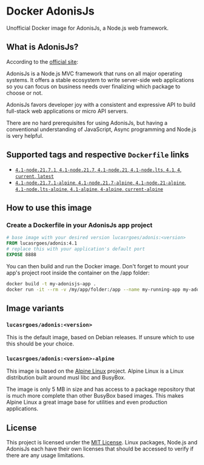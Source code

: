 Docker AdonisJs
===============

Unofficial Docker image for AdonisJs, a Node.js web framework.

## What is AdonisJs?

According to the [official site](https://adonisjs.com/):

AdonisJs is a Node.js MVC framework that runs on all major operating systems. It offers a stable ecosystem to write server-side web applications so you can focus on business needs over finalizing which package to choose or not.

AdonisJs favors developer joy with a consistent and expressive API to build full-stack web applications or micro API servers.

There are no hard prerequisites for using AdonisJs, but having a conventional understanding of JavaScript, Async programming and Node.js is very helpful.

## Supported tags and respective `Dockerfile` links

- [`4.1-node.21.7.1`, `4.1-node.21.7`, `4.1-node.21`, `4.1-node.lts`, `4.1`, `4`, `current`, `latest`](https://https://github.com/LucasRGoes/docker-adonisjs/blob/master/Dockerfile)
- [`4.1-node.21.7.1-alpine`, `4.1-node.21.7-alpine`, `4.1-node.21-alpine`, `4.1-node.lts-alpine`, `4.1-alpine`, `4-alpine`, `current-alpine`](https://github.com/LucasRGoes/docker-adonisjs/blob/master/Dockerfile-alpine)

## How to use this image

### Create a Dockerfile in your AdonisJs app project

```Dockerfile
# base image with your desired version lucasrgoes/adonis:<version>
FROM lucasrgoes/adonis:4.1
# replace this with your application's default port
EXPOSE 8888
```

You can then build and run the Docker image. Don't forget to mount your app's project root inside the container on the /app folder:

```bash
docker build -t my-adonisjs-app .
docker run -it --rm -v /my/app/folder:/app --name my-running-app my-adonisjs-app
```

## Image variants

### ```lucasrgoes/adonis:<version>```

This is the default image, based on Debian releases. If unsure which to use this should be your choice.

### ```lucasrgoes/adonis:<version>-alpine```

This image is based on the [Alpine Linux](https://hub.docker.com/_/alpine) project. Alpine Linux is a Linux distribution built around musl libc and BusyBox.

The image is only 5 MB in size and has access to a package repository that is much more complete than other BusyBox based images. This makes Alpine Linux a great image base for utilities and even production applications.

## License

This project is licensed under the [MIT License](https://github.com/LucasRGoes/docker-adonisjs/blob/master/LICENSE). Linux packages, Node.js and AdonisJs each have their own licenses that should be accessed to verify if there are any usage limitations.
